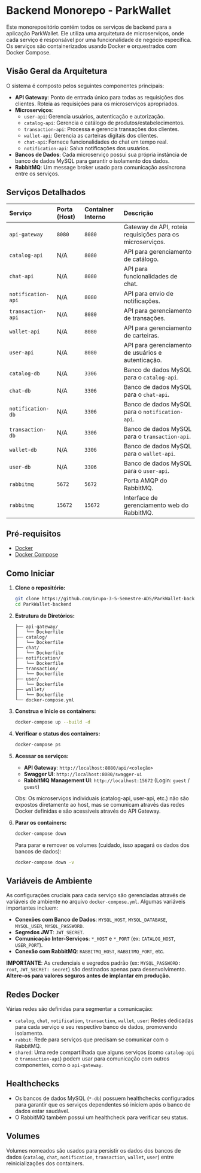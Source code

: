 # Backend Monorepo - ParkWallet

Este monorepositório contém todos os serviços de backend para a aplicação ParkWallet. Ele utiliza uma arquitetura de microserviços, onde cada serviço é responsável por uma funcionalidade de negócio específica. Os serviços são containerizados usando Docker e orquestrados com Docker Compose.

## Visão Geral da Arquitetura

O sistema é composto pelos seguintes componentes principais:

*   **API Gateway**: Ponto de entrada único para todas as requisições dos clientes. Roteia as requisições para os microserviços apropriados.
*   **Microserviços**:
    *   `user-api`: Gerencia usuários, autenticação e autorização.
    *   `catalog-api`: Gerencia o catálogo de produtos/estabelecimentos.
    *   `transaction-api`: Processa e gerencia transações dos clientes.
    *   `wallet-api`: Gerencia as carteiras digitais dos clientes.
    *   `chat-api`: Fornece funcionalidades do chat em tempo real.
    *   `notification-api`: Salva notificações dos usuários.
*   **Bancos de Dados**: Cada microserviço possui sua própria instância de banco de dados MySQL para garantir o isolamento dos dados.
*   **RabbitMQ**: Um message broker usado para comunicação assíncrona entre os serviços.

## Serviços Detalhados

| Serviço            | Porta (Host) | Container Interno | Descrição                                                 |
|:-------------------|:-------------|:------------------|:----------------------------------------------------------|
| `api-gateway`      | `8080`       | `8080`            | Gateway de API, roteia requisições para os microserviços. |
| `catalog-api`      | N/A          | `8080`            | API para gerenciamento de catálogo.                       |
| `chat-api`         | N/A          | `8080`            | API para funcionalidades de chat.                         |
| `notification-api` | N/A          | `8080`            | API para envio de notificações.                           |
| `transaction-api`  | N/A          | `8080`            | API para gerenciamento de transações.                     |
| `wallet-api`       | N/A          | `8080`            | API para gerenciamento de carteiras.                      |
| `user-api`         | N/A          | `8080`            | API para gerenciamento de usuários e autenticação.        |
| `catalog-db`       | N/A          | `3306`            | Banco de dados MySQL para o `catalog-api`.                |
| `chat-db`          | N/A          | `3306`            | Banco de dados MySQL para o `chat-api`.                   |
| `notification-db`  | N/A          | `3306`            | Banco de dados MySQL para o `notification-api`.           |
| `transaction-db`   | N/A          | `3306`            | Banco de dados MySQL para o `transaction-api`.            |
| `wallet-db`        | N/A          | `3306`            | Banco de dados MySQL para o `wallet-api`.                 |
| `user-db`          | N/A          | `3306`            | Banco de dados MySQL para o `user-api`.                   |
| `rabbitmq`         | `5672`       | `5672`            | Porta AMQP do RabbitMQ.                                   |
| `rabbitmq`         | `15672`      | `15672`           | Interface de gerenciamento web do RabbitMQ.               |

## Pré-requisitos

*   [Docker](https://www.docker.com/get-started)
*   [Docker Compose](https://docs.docker.com/compose/install/)

## Como Iniciar

1. **Clone o repositório:**
    ```bash
    git clone https://github.com/Grupo-3-5-Semestre-ADS/ParkWallet-backend.git
    cd ParkWallet-backend
    ```

2. **Estrutura de Diretórios:**
    ```
    ├── api-gateway/
    │   └── Dockerfile
    ├── catalog/
    │   └── Dockerfile
    ├── chat/
    │   └── Dockerfile
    ├── notification/
    │   └── Dockerfile
    ├── transaction/
    │   └── Dockerfile
    ├── user/
    │   └── Dockerfile
    ├── wallet/
    │   └── Dockerfile
    └── docker-compose.yml
    ```

3. **Construa e Inicie os containers:**
    ```bash
    docker-compose up --build -d
    ```

4. **Verificar o status dos containers:**
    ```bash
    docker-compose ps
    ```
    
5. **Acessar os serviços:**
    *   **API Gateway**: `http://localhost:8080/api/<coleção>`
    *   **Swagger UI**: `http://localhost:8080/swagger-ui`
    *   **RabbitMQ Management UI**: `http://localhost:15672` (Login: `guest` / `guest`)

    Obs: Os microserviços individuais (catalog-api, user-api, etc.) não são expostos diretamente ao host, mas se comunicam através das redes Docker definidas e são acessíveis através do API Gateway.

6. **Parar os containers:**
    ```bash
    docker-compose down
    ```
    Para parar e remover os volumes (cuidado, isso apagará os dados dos bancos de dados):
    ```bash
    docker-compose down -v
    ```

## Variáveis de Ambiente

As configurações cruciais para cada serviço são gerenciadas através de variáveis de ambiente no arquivo `docker-compose.yml`. Algumas variáveis importantes incluem:

*   **Conexões com Banco de Dados**: `MYSQL_HOST`, `MYSQL_DATABASE`, `MYSQL_USER`, `MYSQL_PASSWORD`.
*   **Segredos JWT**: `JWT_SECRET`.
*   **Comunicação Inter-Serviços**: `*_HOST` e `*_PORT` (ex: `CATALOG_HOST`, `USER_PORT`).
*   **Conexão com RabbitMQ**: `RABBITMQ_HOST`, `RABBITMQ_PORT`, etc.

**IMPORTANTE**: As credenciais e segredos padrão (ex: `MYSQL_PASSWORD: root`, `JWT_SECRET: secret`) são destinados apenas para desenvolvimento. **Altere-os para valores seguros antes de implantar em produção.**

## Redes Docker

Várias redes são definidas para segmentar a comunicação:

*   `catalog`, `chat`, `notification`, `transaction`, `wallet`, `user`: Redes dedicadas para cada serviço e seu respectivo banco de dados, promovendo isolamento.
*   `rabbit`: Rede para serviços que precisam se comunicar com o RabbitMQ.
*   `shared`: Uma rede compartilhada que alguns serviços (como `catalog-api` e `transaction-api`) podem usar para comunicação com outros componentes, como o `api-gateway`.

## Healthchecks

*   Os bancos de dados MySQL (`*-db`) possuem healthchecks configurados para garantir que os serviços dependentes só iniciem após o banco de dados estar saudável.
*   O RabbitMQ também possui um healthcheck para verificar seu status.

## Volumes

Volumes nomeados são usados para persistir os dados dos bancos de dados (`catalog`, `chat`, `notification`, `transaction`, `wallet`, `user`) entre reinicializações dos containers.
